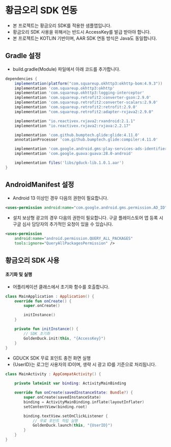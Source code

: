 # 황금오리 SDK 연동

- 본 프로젝트는 황금오리 SDK를 적용한 샘플앱입니다.
- 황금오리 SDK 사용을 위해서는 반드시 AccessKey를 발급 받아야 합니다.
- 본 프로젝트는 KOTLIN 기반이며, AAR SDK 연동 방식은 Java도 동일합니다.

## Gradle 설정
- build.gradle(Module) 파일에서 아래 코드를 추가합니다.

```groovy
dependencies {
    implementation(platform("com.squareup.okhttp3:okhttp-bom:4.9.3"))
    implementation 'com.squareup.okhttp3:okhttp'
    implementation 'com.squareup.okhttp3:logging-interceptor'
    implementation 'com.squareup.retrofit2:converter-gson:2.9.0'
    implementation 'com.squareup.retrofit2:converter-scalars:2.9.0'
    implementation 'com.squareup.retrofit2:retrofit:2.9.0'
    implementation "com.squareup.retrofit2:adapter-rxjava2:2.9.0"

    implementation "io.reactivex.rxjava2:rxandroid:2.1.1"
    implementation "io.reactivex.rxjava2:rxjava:2.2.17"

    implementation 'com.github.bumptech.glide:glide:4.11.0'
    annotationProcessor 'com.github.bumptech.glide:compiler:4.11.0'

    implementation 'com.google.android.gms:play-services-ads-identifier:18.0.1'
    implementation 'com.google.guava:guava:28.0-android'

    implementation files('libs/gduck-lib.1.0.1.aar')
}
```

## AndroidManifest 설정
- Android 13 이상인 경우 다음의 권한이 필요합니다.
```xml
<uses-permission android:name="com.google.android.gms.permission.AD_ID"/>
```
- 설치 보상형 광고의 경우 다음의 권한이 필요합니다.
   구글 플레이스토어 앱 등록 시 구글 심사 담당자의 추가적인 요청이 있을 수 있습니다.
```xml
<uses-permission
    android:name="android.permission.QUERY_ALL_PACKAGES"
    tools:ignore="QueryAllPackagesPermission" />
```

## 황금오리 SDK 사용
#### 초기화 및 실행
- 어플리케이션 클래스에서 초기화 함수를 호출합니다.
```kotlin
class MainApplication : Application() {
    override fun onCreate() {
        super.onCreate()

        initInstance()
    }

    private fun initInstance() {
        // SDK 초기화
        GoldenDuck.init(this, "{AccessKey}")
    }
}
```
- GDUCK SDK 무료 포인트 충전 화면 실행
- {UserID}는 로그인 사용자의 ID이며, 생략 시 광고 ID를 기준으로 처리됩니다.
```kotlin
class MainActivity : AppCompatActivity() {

    private lateinit var binding: ActivityMainBinding

    override fun onCreate(savedInstanceState: Bundle?) {
        super.onCreate(savedInstanceState)
        binding = ActivityMainBinding.inflate(layoutInflater)
        setContentView(binding.root)

        binding.textView.setOnClickListener {
            // 무료 포인트 적립 실행
            GoldenDuck.launch(this, "{UserID}")
        }
    }
}
```
